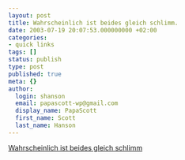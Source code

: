 ```yaml
---
layout: post
title: Wahrscheinlich ist beides gleich schlimm.
date: 2003-07-19 20:07:53.000000000 +02:00
categories:
- quick links
tags: []
status: publish
type: post
published: true
meta: {}
author:
  login: shanson
  email: papascott-wp@gmail.com
  display_name: PapaScott
  first_name: Scott
  last_name: Hanson
---
```

<p><a title="'In der Schanze oder in Hamburg-Allermöhe?' Willkommen in den Spiessertum!" href="http://frischetexte.diaryland.com/wohnungsjag.html">Wahrscheinlich ist beides gleich schlimm</a></p>
